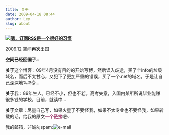```yaml
---
title: 关于
date: 2009-04-18 08:44
author: Ley
slug: about
---
```


[**![][head]**][feed]

2009.12 空间**再次**出国

**<del>空间已经回国了</del>**~

**关于**这个博客：09年4月没有目的的开始写博，然后误入歧途，买了个info的垃圾域名，而后不太甘心，又犯下了更加严重的错误，买了一个.net的域名，于是让自己深深地%\#!@...

**关于**我：89年生人。已经不小，但也不老。高考失意，入国内某所所说毕业能赚很多钱的学校，目前，就读中...

**关于**文章：尽量自己写，如果火星了不要怪我，如果不太专业也不要怪我，如果转载的话，给我的原文<span style="color: #993366;">**一个链接**</span>吧~

我的邮箱，非诚勿spam:![][email-pic]

  [head]: http://imley.net/wp-content/uploads/2009/04/head-150x150.jpg "嗯，订阅RSS是一个很好的习惯"
  [feed]: http://blog.imley.net/feeds/all.atom.xml "FEED我吧！"
  [email-pic]: http://imley.net/upload/images/image.png "e-mail"
